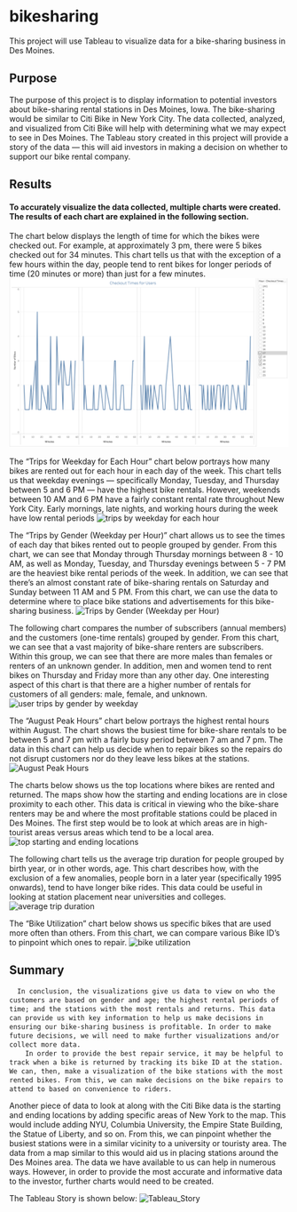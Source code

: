# bikesharing
This project will use Tableau to visualize data for a bike-sharing business in Des Moines. 

## Purpose

The purpose of this project is to display information to potential investors about bike-sharing rental stations in Des Moines, Iowa. The bike-sharing would be similar to Citi Bike in New York City. The data collected, analyzed, and visualized from Citi Bike will help with determining what we may expect to see in Des Moines. The Tableau story created in this project will provide a story of the data — this will aid investors in making a decision on whether to support our bike rental company. 

## Results
#### To accurately visualize the data collected, multiple charts were created. The results of each chart are explained in the following section.
The chart below displays the length of time for which the bikes were checked out. For example, at approximately 3 pm, there were 5 bikes checked out for 34 minutes. This chart tells us that with the exception of a few hours within the day, people tend to rent bikes for longer periods of time (20 minutes or more) than just for a few minutes. 
![checkout times for users](https://github.com/shireenkahlon/bikesharing/blob/main/Screenshots/Checkout_Time_For_Users_Worksheet.png)

The “Trips for Weekday for Each Hour” chart below portrays how many bikes are rented out for each hour in each day of the week. This chart tells us that weekday evenings — specifically Monday, Tuesday, and Thursday between 5 and 6 PM — have the highest bike rentals. However, weekends between 10 AM and 6 PM have a fairly constant rental rate throughout New York City. Early mornings, late nights, and working hours during the week have low rental periods 
![trips by weekday for each hour]()

The “Trips by Gender (Weekday per Hour)” chart allows us to see the times of each day that bikes rented out to people grouped by gender. From this chart, we can see that Monday through Thursday mornings between 8 - 10 AM, as well as Monday, Tuesday, and Thursday evenings between 5 - 7 PM are the heaviest bike rental periods of the week. In addition, we can see that there’s an almost constant rate of bike-sharing rentals on Saturday and Sunday between 11 AM and 5 PM. From this chart, we can use the data to determine where to place bike stations and advertisements for this bike-sharing business.
![Trips by Gender (Weekday per Hour)]()

The following chart compares the number of subscribers (annual members) and the customers (one-time rentals) grouped by gender. From this chart, we can see that a vast majority of bike-share renters are subscribers. Within this group, we can see that there are more males than females or renters of an unknown gender. In addition, men and women tend to rent bikes on Thursday and Friday more than any other day. One interesting aspect of this chart is that there are a higher number of rentals for customers of all genders: male, female, and unknown. 
![user trips by gender by weekday]()

The “August Peak Hours” chart below portrays the highest rental hours within August. The chart shows the busiest time for bike-share rentals to be between 5 and 7 pm with a fairly busy period between 7 am and 7 pm. The data in this chart can help us decide when to repair bikes so the repairs do not disrupt customers nor do they leave less bikes at the stations.
![August Peak Hours]()

The charts below shows us the top locations where bikes are rented and returned. The maps show how the starting and ending locations are in close proximity to each other. This data is critical in viewing who the bike-share renters may be and where the most profitable stations could be placed in Des Moines. The first step would be to look at which areas are in high-tourist areas versus areas which tend to be a local area. 
![top starting and ending locations]()

The following chart tells us the average trip duration for people grouped by birth year, or in other words, age. This chart describes how, with the exclusion of a few anomalies, people born in a later year (specifically 1995 onwards), tend to have longer bike rides. This data could be useful in looking at station placement near universities and colleges. 
![average trip duration]()

The “Bike Utilization” chart below shows us specific bikes that are used more often than others. From this chart, we can compare various Bike ID’s to pinpoint which ones to repair.
![bike utilization]()

## Summary
      In conclusion, the visualizations give us data to view on who the customers are based on gender and age; the highest rental periods of time; and the stations with the most rentals and returns. This data can provide us with key information to help us make decisions in ensuring our bike-sharing business is profitable. In order to make future decisions, we will need to make further visualizations and/or collect more data.
        In order to provide the best repair service, it may be helpful to track when a bike is returned by tracking its bike ID at the station. We can, then, make a visualization of the bike stations with the most rented bikes. From this, we can make decisions on the bike repairs to attend to based on convenience to riders.
Another piece of data to look at along with the Citi Bike data is the starting and ending locations by adding specific areas of New York to the map. This would include adding NYU, Columbia University, the Empire State Building, the Statue of Liberty, and so on. From this, we can pinpoint whether the busiest stations were in a similar vicinity to a university or touristy area. The data from a map similar to this would aid us in placing stations around the Des Moines area.
        The data we have available to us can help in numerous ways. However, in order to provide the most accurate and informative data to the investor, further charts would need to be created. 
        
 The Tableau Story is shown below:
 ![Tableau_Story](https://public.tableau.com/profile/shireen.kahlon#!/vizhome/bikesharing_challenge_16178321768970/NYCCitiBike)

